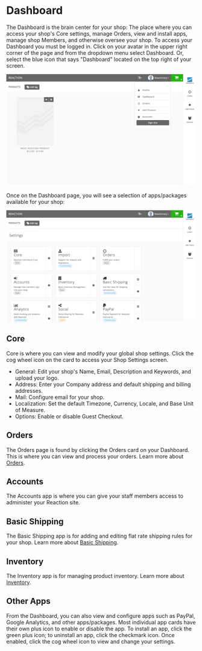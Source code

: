 # Dashboard
The Dashboard is the brain center for your shop: The place where you can access your shop's Core settings, manage Orders, view and install apps, manage shop Members, and otherwise oversee your shop. To access your Dashboard you must be logged in. Click on your avatar in the upper right corner of the page and from the dropdown menu select Dashboard. Or, select the blue icon that says "Dashboard" located on the top right of your screen.

![](/assets/admin-dashboard-navigation.png "Reaction Commerce Dashboard")

Once on the Dashboard page, you will see a selection of apps/packages available for your shop:

![](/assets/admin-dashboard.png "Reaction Commerce Dashboard")

## Core
Core is where you can view and modify your global shop settings. Click the cog wheel icon on the card to access your Shop Settings screen.
- General: Edit your shop's Name, Email, Description and Keywords, and upload your logo.
- Address:  Enter your Company address and default shipping and billing addresses.
- Mail: Configure email for your shop.
- Localization: Set the default Timezone, Currency, Locale, and Base Unit of Measure.  
- Options: Enable or disable Guest Checkout.

## Orders
The Orders page is found by clicking the Orders card on your Dashboard. This is where you can view and process your orders. Learn more about [Orders](https://reactioncommerce.com/docs/master/orders).

## Accounts
The Accounts app is where you can give your staff members access to administer your Reaction site.

## Basic Shipping
The Basic Shipping app is for adding and editing flat rate shipping rules for your shop. Learn more about [Basic Shipping](https://reactioncommerce.com/docs/master/shipping).

## Inventory
The Inventory app is for managing product inventory. Learn more about [Inventory](https://reactioncommerce.com/docs/master/inventory).

## Other Apps
From the Dashboard, you can also view and configure apps such as PayPal, Google Analytics, and other apps/packages. Most individual app cards have their own plus icon to enable or disable the app. To install an app, click the green plus icon; to uninstall an app, click the checkmark icon. Once enabled, click the cog wheel icon to view and change your settings.

